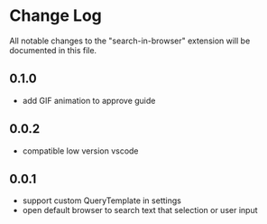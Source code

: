 # Change Log

All notable changes to the "search-in-browser" extension will be documented in this file.

## 0.1.0
- add GIF animation to approve guide 

## 0.0.2
- compatible low version vscode

## 0.0.1
- support custom QueryTemplate in settings
- open default browser to search text that selection or user input